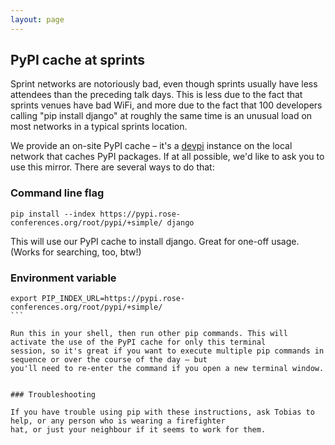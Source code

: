 ```yaml
---
layout: page
---
```


## PyPI cache at sprints

Sprint networks are notoriously bad, even though sprints usually have less attendees than the preceding talk days. This
is less due to the fact that sprints venues have bad WiFi, and more due to the fact that 100 developers calling "pip
install django" at roughly the same time is an unusual load on most networks in a typical sprints location.

We provide an on-site PyPI cache – it's a [devpi](https://devpi.net/docs/devpi/devpi/latest/+doc/index.html) instance on
the local network that caches PyPI packages. If at all possible, we'd like to ask you to use this mirror. There are
several ways to do that:

### Command line flag

```
pip install --index https://pypi.rose-conferences.org/root/pypi/+simple/ django
```

This will use our PyPI cache to install django. Great for one-off usage. (Works for searching, too, btw!)

### Environment variable

````
export PIP_INDEX_URL=https://pypi.rose-conferences.org/root/pypi/+simple/
```

Run this in your shell, then run other pip commands. This will activate the use of the PyPI cache for only this terminal
session, so it's great if you want to execute multiple pip commands in sequence or over the course of the day – but
you'll need to re-enter the command if you open a new terminal window.


### Troubleshooting

If you have trouble using pip with these instructions, ask Tobias to help, or any person who is wearing a firefighter
hat, or just your neighbour if it seems to work for them.
